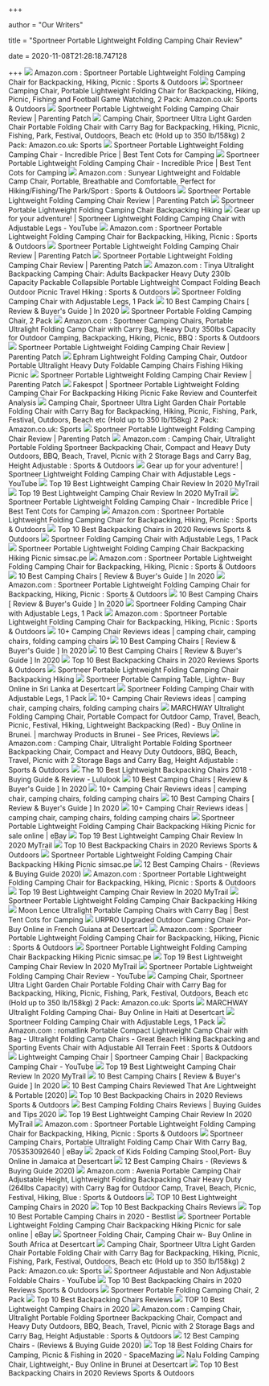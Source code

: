 +++
        
author = "Our Writers"
        
title = "Sportneer Portable Lightweight Folding Camping Chair Review"
        
date = 2020-11-08T21:28:18.747128
        
+++
[ ![](https://images-na.ssl-images-amazon.com/images/I/716hQAS9JUL._AC_SL1120_.jpg)](https://images-na.ssl-images-amazon.com/images/I/716hQAS9JUL._AC_SL1120_.jpg) Amazon.com : Sportneer Portable Lightweight Folding Camping Chair for  Backpacking, Hiking, Picnic : Sports & Outdoors
[ ![](https://images-na.ssl-images-amazon.com/images/I/617yj68GjwL._AC_SL1000_.jpg)](https://images-na.ssl-images-amazon.com/images/I/617yj68GjwL._AC_SL1000_.jpg) Sportneer Camping Chair, Portable Lightweight Folding Chair for  Backpacking, Hiking, Picnic, Fishing and Football Game Watching, 2 Pack:  Amazon.co.uk: Sports & Outdoors
[ ![](https://parentingpatch.com/wp-content/uploads/2016/09/2016-09-06-Sportneer-Portable-Lightweight-Folding-Camping-Chair-Review-682x1024.jpg)](https://parentingpatch.com/wp-content/uploads/2016/09/2016-09-06-Sportneer-Portable-Lightweight-Folding-Camping-Chair-Review-682x1024.jpg) Sportneer Portable Lightweight Folding Camping Chair Review | Parenting  Patch
[ ![](https://images-na.ssl-images-amazon.com/images/I/71%2BWuRUFBxL._AC_SL1500_.jpg)](https://images-na.ssl-images-amazon.com/images/I/71%2BWuRUFBxL._AC_SL1500_.jpg) Camping Chair, Sportneer Ultra Light Garden Chair Portable Folding Chair  with Carry Bag for Backpacking, Hiking, Picnic, Fishing, Park, Festival,  Outdoors, Beach etc (Hold up to 350 lb/158kg) 2 Pack: Amazon.co.uk: Sports
[ ![](https://besttentcotsforcamping.com/wp-content/uploads/2018/11/Sportneer-Portable-Lightweight-Folding-Camping-Chair-the-setup.jpg)](https://besttentcotsforcamping.com/wp-content/uploads/2018/11/Sportneer-Portable-Lightweight-Folding-Camping-Chair-the-setup.jpg) Sportneer Portable Lightweight Folding Camping Chair - Incredible Price |  Best Tent Cots for Camping
[ ![](https://besttentcotsforcamping.com/wp-content/uploads/2018/11/Sportneer-Portable-Lightweight-Folding-Camping-Chair-all-the-elements.jpg)](https://besttentcotsforcamping.com/wp-content/uploads/2018/11/Sportneer-Portable-Lightweight-Folding-Camping-Chair-all-the-elements.jpg) Sportneer Portable Lightweight Folding Camping Chair - Incredible Price |  Best Tent Cots for Camping
[ ![](https://images-na.ssl-images-amazon.com/images/I/610qKSs75NL._AC_SL1000_.jpg)](https://images-na.ssl-images-amazon.com/images/I/610qKSs75NL._AC_SL1000_.jpg) Amazon.com : Sunyear Lightweight and Foldable Camp Chair, Portable,  Breathable and Comfortable, Perfect for Hiking/Fishing/The Park/Sport :  Sports & Outdoors
[ ![](https://parentingpatch.com/wp-content/uploads/2016/09/2016-09-06-Sportneer-Portable-Lightweight-Folding-Camping-Chair-Review-8.jpg)](https://parentingpatch.com/wp-content/uploads/2016/09/2016-09-06-Sportneer-Portable-Lightweight-Folding-Camping-Chair-Review-8.jpg) Sportneer Portable Lightweight Folding Camping Chair Review | Parenting  Patch
[ ![](https://images.campingchair.biz/l-m/portable-lightweight-folding-camping-chair-backpacking-hiking-0sm13mZ1AvbGAA.jpg)](https://images.campingchair.biz/l-m/portable-lightweight-folding-camping-chair-backpacking-hiking-0sm13mZ1AvbGAA.jpg) Sportneer Portable Lightweight Folding Camping Chair Backpacking Hiking
[ ![](https://i.ytimg.com/vi/ceoaIgEcEdw/maxresdefault.jpg)](https://i.ytimg.com/vi/ceoaIgEcEdw/maxresdefault.jpg) Gear up for your adventure! | Sportneer Lightweight Folding Camping Chair  with Adjustable Legs - YouTube
[ ![](https://images-na.ssl-images-amazon.com/images/I/71k6iRJD9oL._AC_SL1000_.jpg)](https://images-na.ssl-images-amazon.com/images/I/71k6iRJD9oL._AC_SL1000_.jpg) Amazon.com : Sportneer Portable Lightweight Folding Camping Chair for  Backpacking, Hiking, Picnic : Sports & Outdoors
[ ![](https://parentingpatch.com/wp-content/uploads/2016/09/2016-09-06-Sportneer-Portable-Lightweight-Folding-Camping-Chair-Review-4.jpg)](https://parentingpatch.com/wp-content/uploads/2016/09/2016-09-06-Sportneer-Portable-Lightweight-Folding-Camping-Chair-Review-4.jpg) Sportneer Portable Lightweight Folding Camping Chair Review | Parenting  Patch
[ ![](https://parentingpatch.com/wp-content/uploads/2016/09/2016-09-06-Sportneer-Portable-Lightweight-Folding-Camping-Chair-Review-6.jpg)](https://parentingpatch.com/wp-content/uploads/2016/09/2016-09-06-Sportneer-Portable-Lightweight-Folding-Camping-Chair-Review-6.jpg) Sportneer Portable Lightweight Folding Camping Chair Review | Parenting  Patch
[ ![](https://m.media-amazon.com/images/I/81jvhI9MeXL._AC_.jpg)](https://m.media-amazon.com/images/I/81jvhI9MeXL._AC_.jpg) Amazon.com : Tinya Ultralight Backpacking Camping Chair: Adults Backpacker  Heavy Duty 230lb Capacity Packable Collapsible Portable Lightweight Compact  Folding Beach Outdoor Picnic Travel Hiking : Sports & Outdoors
[ ![](https://www.sportneer.com/storage/amazon/product/20190729101116138.jpg)](https://www.sportneer.com/storage/amazon/product/20190729101116138.jpg) Sportneer Folding Camping Chair with Adjustable Legs, 1 Pack
[ ![](https://portablebeasts.com/wp-content/uploads/2019/02/Sportneer-Portable-Lightweight-Folding-Camping-Chair-for-Backpacking-Hiking-Picnic.jpg)](https://portablebeasts.com/wp-content/uploads/2019/02/Sportneer-Portable-Lightweight-Folding-Camping-Chair-for-Backpacking-Hiking-Picnic.jpg) 10 Best Camping Chairs [ Review & Buyer's Guide ] In 2020
[ ![](https://www.sportneer.com/storage/amazon/product/20190729034121766.jpg)](https://www.sportneer.com/storage/amazon/product/20190729034121766.jpg) Sportneer Portable Folding Camping Chair, 2 Pack
[ ![](https://images-na.ssl-images-amazon.com/images/I/717n84cVwXL._AC_SX425_.jpg)](https://images-na.ssl-images-amazon.com/images/I/717n84cVwXL._AC_SX425_.jpg) Amazon.com : Sportneer Camping Chairs, Portable Ultralight Folding Camp  Chair with Carry Bag, Heavy Duty 350lbs Capacity for Outdoor Camping,  Backpacking, Hiking, Picnic, BBQ : Sports & Outdoors
[ ![](https://parentingpatch.com/wp-content/uploads/2016/09/2016-09-06-Sportneer-Portable-Lightweight-Folding-Camping-Chair-Review-1.jpg)](https://parentingpatch.com/wp-content/uploads/2016/09/2016-09-06-Sportneer-Portable-Lightweight-Folding-Camping-Chair-Review-1.jpg) Sportneer Portable Lightweight Folding Camping Chair Review | Parenting  Patch
[ ![](https://images-na.ssl-images-amazon.com/images/I/619qLwp9CAL._AC_SX425_.jpg)](https://images-na.ssl-images-amazon.com/images/I/619qLwp9CAL._AC_SX425_.jpg) Ephram Lightweight Folding Camping Chair, Outdoor Portable Ultralight Heavy  Duty Foldable Camping Chairs Fishing Hiking Picnic
[ ![](https://parentingpatch.com/wp-content/uploads/2016/09/2016-09-06-Sportneer-Portable-Lightweight-Folding-Camping-Chair-Review-5.jpg)](https://parentingpatch.com/wp-content/uploads/2016/09/2016-09-06-Sportneer-Portable-Lightweight-Folding-Camping-Chair-Review-5.jpg) Sportneer Portable Lightweight Folding Camping Chair Review | Parenting  Patch
[ ![](https://www.fakespot.com/product/ogimage/sportneer-portable-lightweight-folding-camping-chair-for-backpacking-hiking-picnic)](https://www.fakespot.com/product/ogimage/sportneer-portable-lightweight-folding-camping-chair-for-backpacking-hiking-picnic) Fakespot | Sportneer Portable Lightweight Folding Camping Chair For  Backpacking Hiking Picnic Fake Review and Counterfeit Analysis
[ ![](https://images-na.ssl-images-amazon.com/images/I/71SS2oJUGZL._AC_SL1000_.jpg)](https://images-na.ssl-images-amazon.com/images/I/71SS2oJUGZL._AC_SL1000_.jpg) Camping Chair, Sportneer Ultra Light Garden Chair Portable Folding Chair  with Carry Bag for Backpacking, Hiking, Picnic, Fishing, Park, Festival,  Outdoors, Beach etc (Hold up to 350 lb/158kg) 2 Pack: Amazon.co.uk: Sports
[ ![](https://parentingpatch.com/wp-content/uploads/2016/09/2016-09-06-Sportneer-Portable-Lightweight-Folding-Camping-Chair-Review-2.jpg)](https://parentingpatch.com/wp-content/uploads/2016/09/2016-09-06-Sportneer-Portable-Lightweight-Folding-Camping-Chair-Review-2.jpg) Sportneer Portable Lightweight Folding Camping Chair Review | Parenting  Patch
[ ![](https://m.media-amazon.com/images/S/aplus-media/sc/5b2edab1-b5ff-45b5-b2bb-0d335a90399b.__CR0,0,970,600_PT0_SX970_V1___.jpg)](https://m.media-amazon.com/images/S/aplus-media/sc/5b2edab1-b5ff-45b5-b2bb-0d335a90399b.__CR0,0,970,600_PT0_SX970_V1___.jpg) Amazon.com : Camping Chair, Ultralight Portable Folding Sportneer  Backpacking Chair, Compact and Heavy Duty Outdoors, BBQ, Beach, Travel,  Picnic with 2 Storage Bags and Carry Bag, Height Adjustable : Sports &  Outdoors
[ ![](https://i.ytimg.com/vi/ceoaIgEcEdw/hqdefault.jpg)](https://i.ytimg.com/vi/ceoaIgEcEdw/hqdefault.jpg) Gear up for your adventure! | Sportneer Lightweight Folding Camping Chair  with Adjustable Legs - YouTube
[ ![](https://mytrailco.com/wp-content/uploads/2020/04/Lightweight-Camping-Chair.jpg)](https://mytrailco.com/wp-content/uploads/2020/04/Lightweight-Camping-Chair.jpg) Top 19 Best Lightweight Camping Chair Review In 2020 MyTrail
[ ![](https://mytrailco.com/wp-content/uploads/2020/04/the-best-lightweight-camping-seat.jpg)](https://mytrailco.com/wp-content/uploads/2020/04/the-best-lightweight-camping-seat.jpg) Top 19 Best Lightweight Camping Chair Review In 2020 MyTrail
[ ![](https://besttentcotsforcamping.com/wp-content/uploads/2018/11/small-carry-bag.jpg)](https://besttentcotsforcamping.com/wp-content/uploads/2018/11/small-carry-bag.jpg) Sportneer Portable Lightweight Folding Camping Chair - Incredible Price |  Best Tent Cots for Camping
[ ![](https://m.media-amazon.com/images/S/aplus-seller-content-images-us-east-1/ATVPDKIKX0DER/A3ONLCJ4888948/3d9ea665-ccd5-46be-a7eb-a40ced3902a1._CR0,0,970,600_PT0_SX970__.jpg)](https://m.media-amazon.com/images/S/aplus-seller-content-images-us-east-1/ATVPDKIKX0DER/A3ONLCJ4888948/3d9ea665-ccd5-46be-a7eb-a40ced3902a1._CR0,0,970,600_PT0_SX970__.jpg) Amazon.com : Sportneer Portable Lightweight Folding Camping Chair for  Backpacking, Hiking, Picnic : Sports & Outdoors
[ ![](https://m.media-amazon.com/images/I/41r8GfITW9L.jpg)](https://m.media-amazon.com/images/I/41r8GfITW9L.jpg) Top 10 Best Backpacking Chairs in 2020 Reviews Sports & Outdoors
[ ![](https://www.sportneer.com/storage/amazon/product/20190729101116219.jpg)](https://www.sportneer.com/storage/amazon/product/20190729101116219.jpg) Sportneer Folding Camping Chair with Adjustable Legs, 1 Pack
[ ![](https://pbs.twimg.com/media/Dc70JC6U8AAqlGx.jpg)](https://pbs.twimg.com/media/Dc70JC6U8AAqlGx.jpg) Sportneer Portable Lightweight Folding Camping Chair Backpacking Hiking  Picnic simsac.pe
[ ![](https://images-na.ssl-images-amazon.com/images/I/918QwhLQxlL._AC_UL320_SR318,320_.jpg)](https://images-na.ssl-images-amazon.com/images/I/918QwhLQxlL._AC_UL320_SR318,320_.jpg) Amazon.com : Sportneer Portable Lightweight Folding Camping Chair for  Backpacking, Hiking, Picnic : Sports & Outdoors
[ ![](https://portablebeasts.com/wp-content/uploads/2019/02/Kijaro-Dual-Lock-Portable-Camping-and-Sports-Chair.jpg)](https://portablebeasts.com/wp-content/uploads/2019/02/Kijaro-Dual-Lock-Portable-Camping-and-Sports-Chair.jpg) 10 Best Camping Chairs [ Review & Buyer's Guide ] In 2020
[ ![](https://m.media-amazon.com/images/S/aplus-media/sc/a62520b8-a24e-4770-bcc8-eaa895b48453.__CR0,1,1497,2994_PT0_SX150_V1___.jpg)](https://m.media-amazon.com/images/S/aplus-media/sc/a62520b8-a24e-4770-bcc8-eaa895b48453.__CR0,1,1497,2994_PT0_SX150_V1___.jpg) Amazon.com : Sportneer Portable Lightweight Folding Camping Chair for  Backpacking, Hiking, Picnic : Sports & Outdoors
[ ![](https://portablebeasts.com/wp-content/uploads/2019/02/MOON-LENCE-Outdoor-Ultralight-Portable-Folding-Chairs-with-Carry-Bag-Heavy-Duty-242lbs-Capacity-Camping-Folding-Chairs-Beach-Chairs.jpg)](https://portablebeasts.com/wp-content/uploads/2019/02/MOON-LENCE-Outdoor-Ultralight-Portable-Folding-Chairs-with-Carry-Bag-Heavy-Duty-242lbs-Capacity-Camping-Folding-Chairs-Beach-Chairs.jpg) 10 Best Camping Chairs [ Review & Buyer's Guide ] In 2020
[ ![](https://www.sportneer.com/storage/amazon/product/20190729101117659.jpg)](https://www.sportneer.com/storage/amazon/product/20190729101117659.jpg) Sportneer Folding Camping Chair with Adjustable Legs, 1 Pack
[ ![](https://m.media-amazon.com/images/S/aplus-seller-content-images-us-east-1/ATVPDKIKX0DER/A3ONLCJ4888948/d8eb7be4-9c87-419d-8aee-0aa577f7092d._CR0,0,970,600_PT0_SX970__.jpg)](https://m.media-amazon.com/images/S/aplus-seller-content-images-us-east-1/ATVPDKIKX0DER/A3ONLCJ4888948/d8eb7be4-9c87-419d-8aee-0aa577f7092d._CR0,0,970,600_PT0_SX970__.jpg) Amazon.com : Sportneer Portable Lightweight Folding Camping Chair for  Backpacking, Hiking, Picnic : Sports & Outdoors
[ ![](https://i.pinimg.com/236x/69/0e/19/690e199b05334d4edb130f88dbf345db.jpg)](https://i.pinimg.com/236x/69/0e/19/690e199b05334d4edb130f88dbf345db.jpg) 10+ Camping Chair Reviews ideas | camping chair, camping chairs, folding  camping chairs
[ ![](https://portablebeasts.com/wp-content/uploads/2019/02/Coleman-Portable-Camping-Quad-Chair-with-4-Can-Cooler.jpg)](https://portablebeasts.com/wp-content/uploads/2019/02/Coleman-Portable-Camping-Quad-Chair-with-4-Can-Cooler.jpg) 10 Best Camping Chairs [ Review & Buyer's Guide ] In 2020
[ ![](https://portablebeasts.com/wp-content/uploads/2019/02/GCI-Outdoor-Freestyle-Rocker-Portable-Folding-Rocking-Chair.jpg)](https://portablebeasts.com/wp-content/uploads/2019/02/GCI-Outdoor-Freestyle-Rocker-Portable-Folding-Rocking-Chair.jpg) 10 Best Camping Chairs [ Review & Buyer's Guide ] In 2020
[ ![](https://m.media-amazon.com/images/I/41s2YUzVp7L.jpg)](https://m.media-amazon.com/images/I/41s2YUzVp7L.jpg) Top 10 Best Backpacking Chairs in 2020 Reviews Sports & Outdoors
[ ![](http://images.campingchair.biz/l-m/sportneer-portable-lightweight-folding-camping-chair-backpacking.jpg)](http://images.campingchair.biz/l-m/sportneer-portable-lightweight-folding-camping-chair-backpacking.jpg) Sportneer Portable Lightweight Folding Camping Chair Backpacking Hiking
[ ![](https://images-na.ssl-images-amazon.com/images/I/61JjVhAXgKL.jpg)](https://images-na.ssl-images-amazon.com/images/I/61JjVhAXgKL.jpg) Sportneer Portable Camping Table, Lightw- Buy Online in Sri Lanka at  Desertcart
[ ![](https://www.sportneer.com/storage/amazon/product/20190729101117308.jpg)](https://www.sportneer.com/storage/amazon/product/20190729101117308.jpg) Sportneer Folding Camping Chair with Adjustable Legs, 1 Pack
[ ![](https://i.pinimg.com/236x/39/86/86/398686ee8c822499cc4b56e85fd264fa.jpg)](https://i.pinimg.com/236x/39/86/86/398686ee8c822499cc4b56e85fd264fa.jpg) 10+ Camping Chair Reviews ideas | camping chair, camping chairs, folding  camping chairs
[ ![](https://m.media-amazon.com/images/I/511vwA0vwWL.jpg)](https://m.media-amazon.com/images/I/511vwA0vwWL.jpg) MARCHWAY Ultralight Folding Camping Chair, Portable Compact for Outdoor Camp,  Travel, Beach, Picnic, Festival, Hiking, Lightweight Backpacking (Red) -  Buy Online in Brunei. | marchway Products in Brunei - See Prices, Reviews
[ ![](https://images-na.ssl-images-amazon.com/images/I/81BpN6BpBLL._AC_UL320_SR294,320_.jpg)](https://images-na.ssl-images-amazon.com/images/I/81BpN6BpBLL._AC_UL320_SR294,320_.jpg) Amazon.com : Camping Chair, Ultralight Portable Folding Sportneer  Backpacking Chair, Compact and Heavy Duty Outdoors, BBQ, Beach, Travel,  Picnic with 2 Storage Bags and Carry Bag, Height Adjustable : Sports &  Outdoors
[ ![](https://cdn.shopify.com/s/files/1/1434/3086/files/Trail-Hiking-Helinox-Ground-Chair-Review-8_large.jpg?v=1524325984)](https://cdn.shopify.com/s/files/1/1434/3086/files/Trail-Hiking-Helinox-Ground-Chair-Review-8_large.jpg?v=1524325984) The 10 Best Lightweight Backpacking Chairs 2018 - Buying Guide & Review -  Lululook
[ ![](https://portablebeasts.com/wp-content/uploads/2019/02/GCI-Outdoor-Quick-E-Seat-Folding-Tripod-Field-Chair-with-Backrest.jpg)](https://portablebeasts.com/wp-content/uploads/2019/02/GCI-Outdoor-Quick-E-Seat-Folding-Tripod-Field-Chair-with-Backrest.jpg) 10 Best Camping Chairs [ Review & Buyer's Guide ] In 2020
[ ![](https://i.pinimg.com/236x/c8/c3/fc/c8c3fccb331340b4e668f5cd4ac251dd.jpg)](https://i.pinimg.com/236x/c8/c3/fc/c8c3fccb331340b4e668f5cd4ac251dd.jpg) 10+ Camping Chair Reviews ideas | camping chair, camping chairs, folding  camping chairs
[ ![](https://portablebeasts.com/wp-content/uploads/2019/02/AmazonBasics-Camping-Chair.jpg)](https://portablebeasts.com/wp-content/uploads/2019/02/AmazonBasics-Camping-Chair.jpg) 10 Best Camping Chairs [ Review & Buyer's Guide ] In 2020
[ ![](https://i.pinimg.com/236x/08/49/2e/08492e6be22aacd73f1c007eac8270bd.jpg)](https://i.pinimg.com/236x/08/49/2e/08492e6be22aacd73f1c007eac8270bd.jpg) 10+ Camping Chair Reviews ideas | camping chair, camping chairs, folding  camping chairs
[ ![](https://i.ebayimg.com/images/g/1wcAAOSw7O9e~Cnb/s-l225.jpg)](https://i.ebayimg.com/images/g/1wcAAOSw7O9e~Cnb/s-l225.jpg) Sportneer Portable Lightweight Folding Camping Chair Backpacking Hiking  Picnic for sale online | eBay
[ ![](https://mytrailco.com/wp-content/uploads/2020/04/Outdoor.jpg)](https://mytrailco.com/wp-content/uploads/2020/04/Outdoor.jpg) Top 19 Best Lightweight Camping Chair Review In 2020 MyTrail
[ ![](https://m.media-amazon.com/images/I/41jdEIQIvwL.jpg)](https://m.media-amazon.com/images/I/41jdEIQIvwL.jpg) Top 10 Best Backpacking Chairs in 2020 Reviews Sports & Outdoors
[ ![](http://images.campingchair.biz/l-m/portable-lightweight-folding-camping-chair-backpacking-hiking-v-3176254035.jpg)](http://images.campingchair.biz/l-m/portable-lightweight-folding-camping-chair-backpacking-hiking-v-3176254035.jpg) Sportneer Portable Lightweight Folding Camping Chair Backpacking Hiking  Picnic simsac.pe
[ ![](https://campaway.org/wp-content/uploads/2019/02/Timber-Ridge-Director-Folding-Aluminum-Camping-Chair-Portable-Lightweight.jpg)](https://campaway.org/wp-content/uploads/2019/02/Timber-Ridge-Director-Folding-Aluminum-Camping-Chair-Portable-Lightweight.jpg) 12 Best Camping Chairs - (Reviews & Buying Guide 2020)
[ ![](https://images-na.ssl-images-amazon.com/images/I/71HtqtN41AL._AC_UL160_SR160,160_.jpg)](https://images-na.ssl-images-amazon.com/images/I/71HtqtN41AL._AC_UL160_SR160,160_.jpg) Amazon.com : Sportneer Portable Lightweight Folding Camping Chair for  Backpacking, Hiking, Picnic : Sports & Outdoors
[ ![](https://m.media-amazon.com/images/I/51LWeMKumDL._SL160_.jpg)](https://m.media-amazon.com/images/I/51LWeMKumDL._SL160_.jpg) Top 19 Best Lightweight Camping Chair Review In 2020 MyTrail
[ ![](https://images.campingchair.biz/l-m/portable-lightweight-folding-camping-chair-backpacking-hiking-0sm13mZ1AvbGAA-v-320091094.jpg)](https://images.campingchair.biz/l-m/portable-lightweight-folding-camping-chair-backpacking-hiking-0sm13mZ1AvbGAA-v-320091094.jpg) Sportneer Portable Lightweight Folding Camping Chair Backpacking Hiking
[ ![](https://besttentcotsforcamping.com/wp-content/uploads/2018/05/Moon-Lence-Ultralight-Portable-Camping-Chair-view.jpg)](https://besttentcotsforcamping.com/wp-content/uploads/2018/05/Moon-Lence-Ultralight-Portable-Camping-Chair-view.jpg) Moon Lence Ultralight Portable Camping Chairs with Carry Bag | Best Tent  Cots for Camping
[ ![](https://images-na.ssl-images-amazon.com/images/I/71wX6R5kvDL.jpg)](https://images-na.ssl-images-amazon.com/images/I/71wX6R5kvDL.jpg) URPRO Upgraded Outdoor Camping Chair Por- Buy Online in French Guiana at  Desertcart
[ ![](https://m.media-amazon.com/images/I/41P4-dFz06L._SS150_.jpg)](https://m.media-amazon.com/images/I/41P4-dFz06L._SS150_.jpg) Amazon.com : Sportneer Portable Lightweight Folding Camping Chair for  Backpacking, Hiking, Picnic : Sports & Outdoors
[ ![](https://images-na.ssl-images-amazon.com/images/I/51sTtz3ZZdL._AC_SY400_.jpg)](https://images-na.ssl-images-amazon.com/images/I/51sTtz3ZZdL._AC_SY400_.jpg) Sportneer Portable Lightweight Folding Camping Chair Backpacking Hiking  Picnic simsac.pe
[ ![](https://m.media-amazon.com/images/I/41kSjDNLI-L._SL160_.jpg)](https://m.media-amazon.com/images/I/41kSjDNLI-L._SL160_.jpg) Top 19 Best Lightweight Camping Chair Review In 2020 MyTrail
[ ![](https://i.ytimg.com/vi/fPsx7PD-rTY/hqdefault.jpg)](https://i.ytimg.com/vi/fPsx7PD-rTY/hqdefault.jpg) Sportneer Portable Lightweight Folding Camping Chair Review - YouTube
[ ![](https://images-eu.ssl-images-amazon.com/images/I/61s0a0WZipL._AC_UL160_SR160,160_.jpg)](https://images-eu.ssl-images-amazon.com/images/I/61s0a0WZipL._AC_UL160_SR160,160_.jpg) Camping Chair, Sportneer Ultra Light Garden Chair Portable Folding Chair  with Carry Bag for Backpacking, Hiking, Picnic, Fishing, Park, Festival,  Outdoors, Beach etc (Hold up to 350 lb/158kg) 2 Pack: Amazon.co.uk: Sports
[ ![](https://m.media-amazon.com/images/I/51-aOUqxLAL.jpg)](https://m.media-amazon.com/images/I/51-aOUqxLAL.jpg) MARCHWAY Ultralight Folding Camping Chai- Buy Online in Haiti at Desertcart
[ ![](https://www.sportneer.com/storage/image/2019/08/06/af465a2ac1df0434bf2f5883ff998dbc.jpg)](https://www.sportneer.com/storage/image/2019/08/06/af465a2ac1df0434bf2f5883ff998dbc.jpg) Sportneer Folding Camping Chair with Adjustable Legs, 1 Pack
[ ![](https://images-na.ssl-images-amazon.com/images/I/81xkgjMgJSL._AC_SL1500_.jpg)](https://images-na.ssl-images-amazon.com/images/I/81xkgjMgJSL._AC_SL1500_.jpg) Amazon.com : romatlink Portable Compact Lightweight Camp Chair with Bag - Ultralight  Folding Camp Chairs - Great Beach Hiking Backpacking and Sporting Events  Chair with Adjustable All Terrain Feet : Sports & Outdoors
[ ![](https://i.ytimg.com/vi/Tv878OnbZ6U/maxresdefault.jpg)](https://i.ytimg.com/vi/Tv878OnbZ6U/maxresdefault.jpg) Lightweight Camping Chair | Sportneer Camping Chair | Backpacking Camping  Chair - YouTube
[ ![](https://m.media-amazon.com/images/I/31cjiO44TJL._SL160_.jpg)](https://m.media-amazon.com/images/I/31cjiO44TJL._SL160_.jpg) Top 19 Best Lightweight Camping Chair Review In 2020 MyTrail
[ ![](https://portablebeasts.com/wp-content/uploads/2019/02/Browning-Camping-Strutter-Chair.jpg)](https://portablebeasts.com/wp-content/uploads/2019/02/Browning-Camping-Strutter-Chair.jpg) 10 Best Camping Chairs [ Review & Buyer's Guide ] In 2020
[ ![](https://hobbyhelp.com/wp-content/uploads/2019/02/freestyle-rocker.jpg)](https://hobbyhelp.com/wp-content/uploads/2019/02/freestyle-rocker.jpg) 10 Best Camping Chairs Reviewed That Are Lightweight & Portable [2020]
[ ![](https://themarany.com/wp-content/uploads/2020/04/6.-Lightweight-Folding-Camping-Chair-with-High-Back-from-MARCHWAY.jpg)](https://themarany.com/wp-content/uploads/2020/04/6.-Lightweight-Folding-Camping-Chair-with-High-Back-from-MARCHWAY.jpg) Top 10 Best Backpacking Chairs in 2020 Reviews Sports & Outdoors
[ ![](https://i2y3q4j3.stackpathcdn.com/wp-content/uploads/2018/09/Best-Camping-Folding-Chairs-Review.jpg)](https://i2y3q4j3.stackpathcdn.com/wp-content/uploads/2018/09/Best-Camping-Folding-Chairs-Review.jpg) Best Camping Folding Chairs Reviews | Buying Guides and Tips 2020
[ ![](https://m.media-amazon.com/images/I/41b7iScu2SL._SL160_.jpg)](https://m.media-amazon.com/images/I/41b7iScu2SL._SL160_.jpg) Top 19 Best Lightweight Camping Chair Review In 2020 MyTrail
[ ![](https://m.media-amazon.com/images/I/61O8i3AvCEL.jpg_SR247,139__BG0,0,0_.jpg)](https://m.media-amazon.com/images/I/61O8i3AvCEL.jpg_SR247,139__BG0,0,0_.jpg) Amazon.com : Sportneer Portable Lightweight Folding Camping Chair for  Backpacking, Hiking, Picnic : Sports & Outdoors
[ ![](https://images.autods.com/ebay_images/10649-Sportneer-Camping-Chairs-Portable-Ultralight-Folding-Camp-Chair-with-Carry-Bag-Heavy-Duty-350lbs-Capacity-for-Outdoor-Camping-Backpacking-Hiking-Picnic-BBQ-414f5592-0a12-44c9-960e-c2a50bdad407)](https://images.autods.com/ebay_images/10649-Sportneer-Camping-Chairs-Portable-Ultralight-Folding-Camp-Chair-with-Carry-Bag-Heavy-Duty-350lbs-Capacity-for-Outdoor-Camping-Backpacking-Hiking-Picnic-BBQ-414f5592-0a12-44c9-960e-c2a50bdad407) Sportneer Camping Chairs, Portable Ultralight Folding Camp Chair With Carry  Bag, 705353092640 | eBay
[ ![](https://m.media-amazon.com/images/I/41r-nT3X+-L.jpg)](https://m.media-amazon.com/images/I/41r-nT3X+-L.jpg) 2pack of Kids Folding Camping Stool,Port- Buy Online in Jamaica at  Desertcart
[ ![](https://campaway.org/wp-content/uploads/2019/05/Timber-Ridge-Director-Folding-Aluminum-Camping-Chair.jpg)](https://campaway.org/wp-content/uploads/2019/05/Timber-Ridge-Director-Folding-Aluminum-Camping-Chair.jpg) 12 Best Camping Chairs - (Reviews & Buying Guide 2020)
[ ![](https://images-na.ssl-images-amazon.com/images/I/6110sDCs0qL._AC_SL1024_.jpg)](https://images-na.ssl-images-amazon.com/images/I/6110sDCs0qL._AC_SL1024_.jpg) Amazon.com : Awenia Portable Camping Chair Adjustable Height, Lightweight  Folding Backpacking Chair Heavy Duty (264lbs Capacity) with Carry Bag for  Outdoor Camp, Travel, Beach, Picnic, Festival, Hiking, Blue : Sports &  Outdoors
[ ![](https://www.atopdaily.com/wp-content/uploads/2017/04/5.-Sunyear-Innovative-Foldable-Camp-Chair.jpg)](https://www.atopdaily.com/wp-content/uploads/2017/04/5.-Sunyear-Innovative-Foldable-Camp-Chair.jpg) TOP 10 Best Lightweight Camping Chairs in 2020
[ ![](https://i0.wp.com/bestbrandreviews.com/wp-content/uploads/2019/08/G4Free-Portable-Camping-Chair-Lightweight.jpg?resize=500%2C500&ssl=1)](https://i0.wp.com/bestbrandreviews.com/wp-content/uploads/2019/08/G4Free-Portable-Camping-Chair-Lightweight.jpg?resize=500%2C500&ssl=1) Top 10 Best Backpacking Chairs Reviews
[ ![](https://vbestlist.com/wp-content/uploads/2020/10/3-6-300x295.jpg)](https://vbestlist.com/wp-content/uploads/2020/10/3-6-300x295.jpg) Top 10 Best Portable Camping Chairs in 2020 - Bestlist
[ ![](https://i.ebayimg.com/images/g/zfQAAOSwlTFd6ht3/s-l225.jpg)](https://i.ebayimg.com/images/g/zfQAAOSwlTFd6ht3/s-l225.jpg) Sportneer Portable Lightweight Folding Camping Chair Backpacking Hiking  Picnic for sale online | eBay
[ ![](https://images-na.ssl-images-amazon.com/images/I/71L1WiXcHFL.jpg)](https://images-na.ssl-images-amazon.com/images/I/71L1WiXcHFL.jpg) Sportneer Folding Chair, Camping Chair w- Buy Online in South Africa at  Desertcart
[ ![](https://m.media-amazon.com/images/S/aplus-media/sc/ecc05689-a3e8-417b-a6e8-ca429e64473a.__CR0,0,150,300_PT0_SX150_V1___.jpg)](https://m.media-amazon.com/images/S/aplus-media/sc/ecc05689-a3e8-417b-a6e8-ca429e64473a.__CR0,0,150,300_PT0_SX150_V1___.jpg) Camping Chair, Sportneer Ultra Light Garden Chair Portable Folding Chair  with Carry Bag for Backpacking, Hiking, Picnic, Fishing, Park, Festival,  Outdoors, Beach etc (Hold up to 350 lb/158kg) 2 Pack: Amazon.co.uk: Sports
[ ![](https://i.ytimg.com/vi/jRKt2PbuRh8/maxresdefault.jpg)](https://i.ytimg.com/vi/jRKt2PbuRh8/maxresdefault.jpg) Sportneer Adjustable and Non Adjustable Foldable Chairs - YouTube
[ ![](https://themarany.com/wp-content/uploads/2020/04/7.-Ultralight-Compact-Camping-Chair.jpg)](https://themarany.com/wp-content/uploads/2020/04/7.-Ultralight-Compact-Camping-Chair.jpg) Top 10 Best Backpacking Chairs in 2020 Reviews Sports & Outdoors
[ ![](https://www.sportneer.com/storage/amazon/product/20190729034123327.jpg)](https://www.sportneer.com/storage/amazon/product/20190729034123327.jpg) Sportneer Portable Folding Camping Chair, 2 Pack
[ ![](https://i0.wp.com/bestbrandreviews.com/wp-content/uploads/2019/08/MOON-LENCE-Outdoor-Ultralight-Portable-Folding-Chairs.jpg?resize=500%2C500&ssl=1)](https://i0.wp.com/bestbrandreviews.com/wp-content/uploads/2019/08/MOON-LENCE-Outdoor-Ultralight-Portable-Folding-Chairs.jpg?resize=500%2C500&ssl=1) Top 10 Best Backpacking Chairs Reviews
[ ![](https://www.atopdaily.com/wp-content/uploads/2017/04/10.-Kuprine-Lightweight-Portable-Folding-Camping-Chairs-.jpg)](https://www.atopdaily.com/wp-content/uploads/2017/04/10.-Kuprine-Lightweight-Portable-Folding-Camping-Chairs-.jpg) TOP 10 Best Lightweight Camping Chairs in 2020
[ ![](https://m.media-amazon.com/images/I/51xgNA-8PiL._SS150_.jpg)](https://m.media-amazon.com/images/I/51xgNA-8PiL._SS150_.jpg) Amazon.com : Camping Chair, Ultralight Portable Folding Sportneer  Backpacking Chair, Compact and Heavy Duty Outdoors, BBQ, Beach, Travel,  Picnic with 2 Storage Bags and Carry Bag, Height Adjustable : Sports &  Outdoors
[ ![](https://campaway.org/wp-content/uploads/2019/05/KingCamp-Heavy-Duty-Compact-Camping-Chair-with-table-and-armrest.jpg)](https://campaway.org/wp-content/uploads/2019/05/KingCamp-Heavy-Duty-Compact-Camping-Chair-with-table-and-armrest.jpg) 12 Best Camping Chairs - (Reviews & Buying Guide 2020)
[ ![](https://spacemazing.com/wp-content/uploads/2020/02/MOON-LENCE-Outdoor-Ultralight-Portable-Folding-Chairs-275x300.jpg)](https://spacemazing.com/wp-content/uploads/2020/02/MOON-LENCE-Outdoor-Ultralight-Portable-Folding-Chairs-275x300.jpg) Top 18 Best Folding Chairs for Camping, Picnic & Fishing in 2020 -  SpaceMazing
[ ![](https://images-na.ssl-images-amazon.com/images/I/810vm3-SZlL.jpg)](https://images-na.ssl-images-amazon.com/images/I/810vm3-SZlL.jpg) Nalu Folding Camping Chair, Lightweight,- Buy Online in Brunei at Desertcart
[ ![](https://themarany.com/wp-content/uploads/2020/04/1.-MOON-LENCE-Outdoor-Ultralight-Portable-Folding-Chairs-300x240.jpg)](https://themarany.com/wp-content/uploads/2020/04/1.-MOON-LENCE-Outdoor-Ultralight-Portable-Folding-Chairs-300x240.jpg) Top 10 Best Backpacking Chairs in 2020 Reviews Sports & Outdoors
